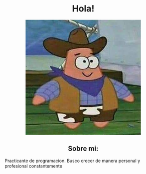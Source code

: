 <h1 align='center'>Hola!</h1>
<p align='center'><img src="patricio.jpg"></p>


<h2 align='center'>Sobre mi:</h2>
<p>Practicante de programacion. Busco crecer de manera personal y profesional constantemente</p>